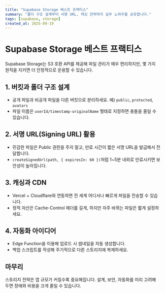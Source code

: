 ```yaml
---
title: "Supabase Storage 베스트 프랙티스"
summary: "폴더 구조 설계부터 서명 URL, 캐싱 전략까지 실무 노하우를 공유합니다."
tags: [supabase, storage]
created_at: 2025-09-19
---
```


# Supabase Storage 베스트 프랙티스

Supabase Storage는 S3 호환 API를 제공해 파일 관리가 매우 편리하지만, 몇 가지 원칙을 지키면 더 안정적으로 운용할 수 있습니다.

## 1. 버킷과 폴더 구조 설계
- 공개 파일과 비공개 파일을 다른 버킷으로 분리하세요. 예) `public`, `protected`, `avatars`
- 파일 이름은 `userId/timestamp-originalName` 형태로 지정하면 충돌을 줄일 수 있습니다.

## 2. 서명 URL(Signing URL) 활용
- 민감한 파일은 Public 권한을 주지 말고, 만료 시간이 짧은 서명 URL을 발급해서 전달합니다.
- `createSignedUrl(path, { expiresIn: 60 })`처럼 1~5분 내외로 만료시키면 보안성이 높아집니다.

## 3. 캐싱과 CDN
- Vercel + Cloudflare와 연동하면 전 세계 어디서나 빠르게 파일을 전송할 수 있습니다.
- 정적 자산은 Cache-Control 헤더를 길게, 하지만 자주 바뀌는 파일은 짧게 설정하세요.

## 4. 자동화 아이디어
- Edge Function을 이용해 업로드 시 썸네일을 자동 생성합니다.
- 백업 스크립트를 작성해 주기적으로 다른 스토리지에 복제하세요.

## 마무리
스토리지 전략은 앱 규모가 커질수록 중요해집니다. 설계, 보안, 자동화를 미리 고려해 두면 장애와 비용을 크게 줄일 수 있습니다.
